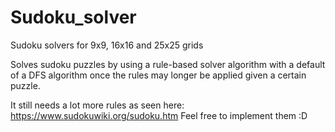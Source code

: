 # Sudoku_solver
Sudoku solvers for 9x9, 16x16 and 25x25 grids

Solves sudoku puzzles by using a rule-based solver algorithm with a default of a DFS algorithm once the rules may longer be
applied given a certain puzzle. 

It still needs a lot more rules as seen here: https://www.sudokuwiki.org/sudoku.htm 
Feel free to implement them :D
